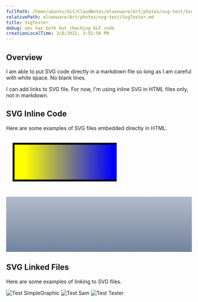 ```yaml
---
fullPath: /home/ubuntu/Git/CloudNotes/elvenware/Art/photos/svg-test/SvgTester.md
relativePath: elvenware/Art/photos/svg-test/SvgTester.md
title: SvgTester
debug: aec has both but checking ELF code
creationLocalTime: 3/8/2022, 3:55:50 PM
---
```


<!-- toc -->
<!-- tocstop -->

## Overview

I am able to put SVG code directly in a markdown file so long as I am careful with white space. No blank lines.

I can add links to SVG file. For now, I'm using inline SVG in HTML files only, not in markdown.

## SVG Inline Code

Here are some examples of SVG files embedded directly in HTML.

<svg version="1.1" xmlns="http://www.w3.org/2000/svg">
    <defs>
        <linearGradient id="MyGradient">
            <stop offset="10%" stop-color="yellow" />
            <stop offset="90%" stop-color="blue" />
        </linearGradient>
    </defs>
    <rect fill="url(#MyGradient)" stroke="black" stroke-width="5" x="20" y="20" width="300" height="100"/>
</svg>

<svg xmlns="http://www.w3.org/2000/svg"
     preserveAspectRatio="none"
     version="1.1"
     width="100%"
     height="100%"
     xmlns:xlink="http://www.w3.org/1999/xlink">
   <defs>
    <linearGradient id="myLinearGradient1"
                    x1="0%" y1="0%"
                    x2="0%" y2="100%"
                    spreadMethod="pad">
      <stop offset="0%"   stop-color="#b2bbca" stop-opacity="1"/>
      <stop offset="100%" stop-color="#73839f" stop-opacity="1"/>
    </linearGradient>
  </defs>
  <rect width="100%" height="100%"
     style="fill:url(#myLinearGradient1);" />
</svg>

## SVG Linked Files

Here are some examples of linking to SVG files.

<img src="/images/SimpleGraphic.svg" alt="Test SimpleGraphic">
<img src="/images/sam.svg" alt="Test Sam">
<img src="/images/tester.svg" alt="Test Tester">
